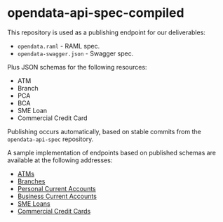 # opendata-api-spec-compiled

This repository is used as a publishing endpoint for our deliverables:

* `opendata.raml` - RAML spec.
* `opendata-swagger.json` - Swagger spec.

Plus JSON schemas for the following resources:

* ATM
* Branch
* PCA
* BCA
* SME Loan
* Commercial Credit Card

Publishing occurs automatically, based on stable commits from the `opendata-api-spec` repository.

A sample implementation of endpoints based on published schemas are available at the following addresses:

* [ATMs](https://api.openbanking.xyz/open-banking/v1.2/atms)
* [Branches](https://api.openbanking.xyz/open-banking/v1.2/branches)
* [Personal Current Accounts](https://api.openbanking.xyz/open-banking/v1.2/personal-current-accounts)
* [Business Current Accounts](https://api.openbanking.xyz/open-banking/v1.2/business-current-accounts)
* [SME Loans](https://api.openbanking.xyz/open-banking/v1.2/unsecured-sme-loans)
* [Commercial Credit Cards](https://api.openbanking.xyz/open-banking/v1.2/commercial-credit-cards)
